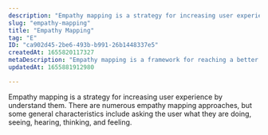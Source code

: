 ```yaml
---
description: "Empathy mapping is a strategy for increasing user experience by understand them. There are numerous empathy mapping approaches, but some general characteristics include asking the user what they are doing, seeing, hearing, thinking, and feeling."
slug: "empathy-mapping"
title: "Empathy Mapping"
tag: "E"
ID: "ca902d45-2be6-493b-b991-26b1448337e5"
createdAt: 1655820117327
metaDescription: "Empathy mapping is a framework for reaching a better understanding of users. "
updatedAt: 1655881912980

---
```

Empathy mapping is a strategy for increasing user experience by understand them. There are numerous empathy mapping approaches, but some general characteristics include asking the user what they are doing, seeing, hearing, thinking, and feeling.